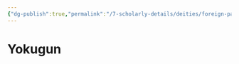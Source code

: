 ```yaml
---
{"dg-publish":true,"permalink":"/7-scholarly-details/deities/foreign-pantheons/the-sacred-dragons/yokugun/","noteIcon":""}
---
```


# Yokugun
